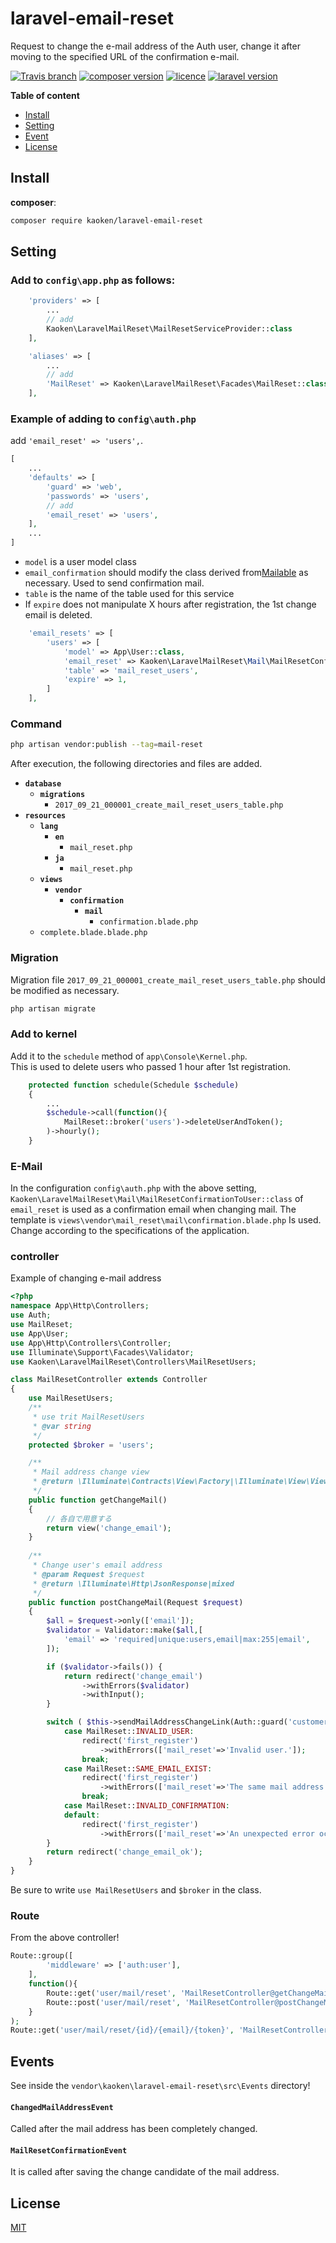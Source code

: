 # laravel-email-reset
Request to change the e-mail address of the Auth user, change it after moving to the specified URL of the confirmation e-mail.

[![Travis branch](https://img.shields.io/travis/rust-lang/rust/master.svg)](https://github.com/kaoken/laravel-email-reset)
[![composer version](https://img.shields.io/badge/version-1.8.4.0-blue.svg)](https://github.com/kaoken/laravel-email-reset)
[![licence](https://img.shields.io/badge/licence-MIT-blue.svg)](https://github.com/kaoken/laravel-email-reset)
[![laravel version](https://img.shields.io/badge/Laravel%20version-≧5.8-red.svg)](https://github.com/kaoken/laravel-email-reset)

__Table of content__

- [Install](#install)
- [Setting](#setting)
- [Event](#event)
- [License](#license)

## Install

**composer**:


```bash
composer require kaoken/laravel-email-reset
```



## Setting

### Add to **`config\app.php`** as follows:

```php
    'providers' => [
        ...
        // add
        Kaoken\LaravelMailReset\MailResetServiceProvider::class
    ],

    'aliases' => [
        ...
        // add
        'MailReset' => Kaoken\LaravelMailReset\Facades\MailReset::class
    ],
```

  
### Example of adding to **`config\auth.php`**
add `'email_reset' => 'users',`.
```php
[
    ...
    'defaults' => [
        'guard' => 'web',
        'passwords' => 'users',
        // add
        'email_reset' => 'users',
    ],
    ...
]
```  

- `model` is a user model class
- `email_confirmation` should modify the class derived from[Mailable](https://laravel.com/docs/5.5/mail) as necessary.
Used to send confirmation mail.
- `table` is the name of the table used for this service
- If `expire` does not manipulate X hours after registration, the 1st change email is deleted.

```php
    'email_resets' => [
        'users' => [
            'model' => App\User::class,
            'email_reset' => Kaoken\LaravelMailReset\Mail\MailResetConfirmationToUser::class,
            'table' => 'mail_reset_users',
            'expire' => 1,
        ]
    ],
```


### Command
```bash
php artisan vendor:publish --tag=mail-reset
```
After execution, the following directories and files are added.

* **`database`**
  * **`migrations`**
    * `2017_09_21_000001_create_mail_reset_users_table.php`
* **`resources`**
  * **`lang`**
    * **`en`**
      * `mail_reset.php`
    * **`ja`**
      * `mail_reset.php`
  * **`views`**
    * **`vendor`**
      * **`confirmation`**
        * **`mail`**
          * `confirmation.blade.php`
  * `complete.blade.blade.php`
  
  
       
### Migration
Migration file `2017_09_21_000001_create_mail_reset_users_table.php` should be modified as necessary.

```bash
php artisan migrate
```

### Add to kernel
Add it to the `schedule` method of `app\Console\Kernel.php`.  
This is used to delete users who passed 1 hour after 1st registration.

```php
    protected function schedule(Schedule $schedule)
    {
        ...
        $schedule->call(function(){
            MailReset::broker('users')->deleteUserAndToken();
        )->hourly();
    }
```

### E-Mail
In the configuration `config\auth.php` with the above setting,
`Kaoken\LaravelMailReset\Mail\MailResetConfirmationToUser::class` of `email_reset`
 is used as a confirmation email when changing mail.
The template is `views\vendor\mail_reset\mail\confirmation.blade.php`
Is used. Change according to the specifications of the application.
  
 
### controller
Example of changing e-mail address

 ```php
<?php
 namespace App\Http\Controllers;
 use Auth;
 use MailReset;
 use App\User;
 use App\Http\Controllers\Controller;
 use Illuminate\Support\Facades\Validator;
 use Kaoken\LaravelMailReset\Controllers\MailResetUsers;
 
 class MailResetController extends Controller
 {  
     use MailResetUsers;
     /**
      * use trit MailResetUsers
      * @var string
      */
     protected $broker = 'users';
 
     /**
      * Mail address change view
      * @return \Illuminate\Contracts\View\Factory|\Illuminate\View\View
      */
     public function getChangeMail()
     {
         // 各自で用意する
         return view('change_email');
     }
     
     /**
      * Change user's email address
      * @param Request $request
      * @return \Illuminate\Http\JsonResponse|mixed
      */
     public function postChangeMail(Request $request)
     {
         $all = $request->only(['email']);
         $validator = Validator::make($all,[
             'email' => 'required|unique:users,email|max:255|email',
         ]);
 
         if ($validator->fails()) {
             return redirect('change_email')
                 ->withErrors($validator)
                 ->withInput();
         }
 
         switch ( $this->sendMailAddressChangeLink(Auth::guard('customer')->user()->id, $all['email']) ) {
             case MailReset::INVALID_USER:
                 redirect('first_register')
                     ->withErrors(['mail_reset'=>'Invalid user.']);
                 break;
             case MailReset::SAME_EMAIL_EXIST:
                 redirect('first_register')
                     ->withErrors(['mail_reset'=>'The same mail address already exists.']);
                 break;
             case MailReset::INVALID_CONFIRMATION:
             default:
                 redirect('first_register')
                     ->withErrors(['mail_reset'=>'An unexpected error occurred.']);
         }
         return redirect('change_email_ok');
     }
 }
 ```
Be sure to write `use MailResetUsers` and `$broker` in the class.  

### Route
From the above controller!

```php
Route::group([
        'middleware' => ['auth:user'],
    ],
    function(){
        Route::get('user/mail/reset', 'MailResetController@getChangeMail');
        Route::post('user/mail/reset', 'MailResetController@postChangeMail');
    }
);
Route::get('user/mail/reset/{id}/{email}/{token}', 'MailResetController@getChangeMailAddress');
```

## Events
See inside the `vendor\kaoken\laravel-email-reset\src\Events` directory!

#### `ChangedMailAddressEvent`
Called after the mail address has been completely changed.

#### `MailResetConfirmationEvent`
It is called after saving the change candidate of the mail address.




## License

[MIT](https://github.com/kaoken/laravel-email-reset/blob/master/LICENSE.txt)